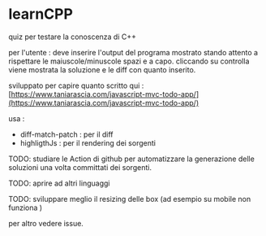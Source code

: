 # learnCPP
quiz per testare la conoscenza di C++

per l'utente :
deve inserire l'output del programa mostrato stando attento a rispettare le maiuscole/minuscole spazi e a capo.
cliccando su controlla viene mostrata la soluzione e le diff con quanto inserito.



sviluppato per capire quanto scritto qui : [https://www.taniarascia.com/javascript-mvc-todo-app/](https://www.taniarascia.com/javascript-mvc-todo-app/)

usa :
- diff-match-patch : per il diff 
- highligthJs : per il rendering dei sorgenti 

TODO: studiare le Action di github per automatizzare la generazione delle soluzioni una volta committati dei sorgenti.

TODO: aprire ad altri linguaggi

TODO: sviluppare meglio il resizing delle box (ad esempio su mobile non funziona )

per altro vedere issue.
